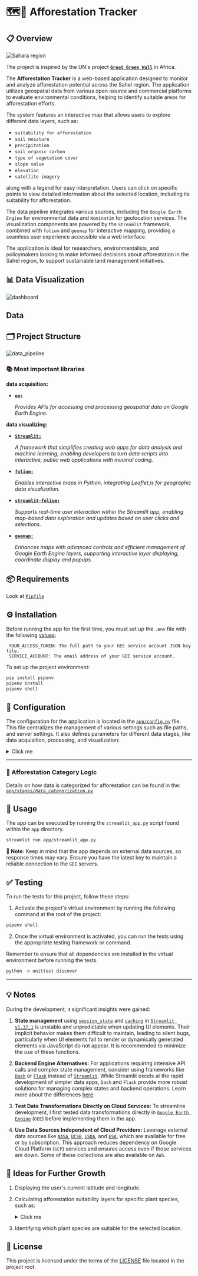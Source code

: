 # 🗺️🌴 Afforestation Tracker
## 📋 Overview

![Sahara region](doc/images/sahara-region.jpeg)

The project is inspired by the UN's project [**`Great Green Wall`**](https://en.wikipedia.org/wiki/Great_Green_Wall_(Africa)) in Africa.

The **Afforestation Tracker** is a web-based application designed to monitor and analyze afforestation potential across the Sahel region. The application utilizes geospatial data from various open-source and commercial platforms to evaluate environmental conditions, helping to identify suitable areas for afforestation efforts.

The system features an interactive map that allows users to explore different data layers, such as:
- `suitability for afforestation`
- `soil moisture`
- `precipitation`
- `soil organic carbon`
- `type of vegetation cover`
- `slope value`
- `elevation`
- `satellite imagery`
  
along with a legend for easy interpretation. Users can click on specific points to view detailed information about the selected location, including its suitability for afforestation.

The data pipeline integrates various sources, including the `Google Earth Engine` for environmental data and `Nominatim` for geolocation services. The visualization components are powered by the `Streamlit` framework, combined with `folium` and `geemap` for interactive mapping, providing a seamless user experience accessible via a web interface.

The application is ideal for researchers, environmentalists, and policymakers looking to make informed decisions about afforestation in the Sahel region, to support sustainable land management initiatives.

## 📊 Data Visualization

![dashboard](doc/images/dashboard_preview.png)

## Data

## 🗂️ Project Structure

![data_pipeline](doc/images/data_pipeline.png)

### 📚 Most important libraries

**data acquisition:**

- [**`ee:`**](https://developers.google.com/earth-engine/guides/python_install)

  _Provides APIs for accessing and processing geospatial data on Google Earth Engine._

**data visualizing:**

- [**`Streamlit:`**](https://docs.streamlit.io/)
  
  _A framework that simplifies creating web apps for data analysis and machine learning, enabling developers to turn data scripts into interactive, public web applications with minimal coding._

- [**`folium:`**](https://python-visualization.github.io/folium/latest/)

  _Enables interactive maps in Python, integrating Leaflet.js for geographic data visualization._
- [**`streamlit-folium:`**](https://folium.streamlit.app/)

  _Supports real-time user interaction within the Streamlit app, enabling map-based data exploration and updates based on user clicks and selections._
- [**`geemap:`**](https://geemap.org/)

  _Enhances maps with advanced controls and efficient management of Google Earth Engine layers, supporting interactive layer displaying, coordinate display and popups._
## 📦 Requirements

Look at [`Pipfile`](Pipfile)

## ⚙️ Installation

Before running the app for the first time, you must set up the `.env` file with the following [values](https://developers.google.com/earth-engine/guides/app_key):

```plaintext
 YOUR_ACCESS_TOKEN: The full path to your GEE service account JSON key file.
 SERVICE_ACCOUNT: The email address of your GEE service account.
 ```

To set up the project environment:

```bash
pip install pipenv
pipenv install
pipenv shell
```

## 🔧 Configuration

The configuration for the application is located in the [`app/config.py`](app/config.py) file. This file centralizes the management of various settings such as file paths, and server settings. It also defines parameters for different data stages, like data acquisition, processing, and visualization:

<details>
  <summary>Click me</summary>
  
  ### Key Configuration Details

  1. **UI Elements:** Static strings and UI elements like titles and subtitles are defined under the `UI_STRINGS` dictionary to ensure consistent presentation across the application.

  2. **Sampling Size:** The Google Earth Engine (GEE) sample size is set to 100 meters (`SIZE_SAMPLE_METERS`), which is used for data collection in the region of interest (ROI).

  3. **Region of Interest (ROI):** The `ROI` dictionary defines the coordinates for the Sahel geo-polygon and specifies the periods for soil moisture and precipitation data collection.

  4. **Data Sources:** GEE data collections are defined under `GEE_MAP_COLLECTIONS`, which include open-source datasets for rootzone soil moisture, precipitation, elevation, soil organic carbon, world terrain cover, and satellite imagery.

  5. **Visualization Parameters:** The `MAP_DATA` dictionary contains visualization parameters for each data layer, such as bands, color palettes, legends, and display settings. This enables the customization of map layers for satellite imagery, elevation, slope, world cover, soil organic carbon, soil moisture, precipitation, and afforestation candidates.

  ### Example Usage

  The following layers are configured to be displayed with specific visualization settings:
  
  1. **Root Zone Moisture:** Uses a color palette from red to blue, indicating moisture levels from low to high.
  
  2. **Precipitation:** Uses a palette from white through gray to black, then blue to red, representing precipitation levels from `0 mm` to `2000 mm`.
  
  3. **Afforestation Candidates:** Highlights suitable and non-suitable zones for planting with a simple red-green palette.

  This setup streamlines the process of adjusting visual settings and managing data sources, ensuring that changes in the configuration file are automatically reflected across the app.

</details>

---




### 🌴 Afforestation Category Logic

Details on how data is categorized for afforestation can be found in the: [`app/stages/data_categorization.py`](app/stages/data_categorization.py)


## 🔨 Usage

The app can be executed by running the `streamlit_app.py` script found within the `app` directory.

```bash
streamlit run app/streamlit_app.py
```
**🚨 Note**:
Keep in mind that the app depends on external data sources, so response times may vary. Ensure you have the latest key to maintain a reliable connection to the `GEE` servers.


## ✅ Testing

To run the tests for this project, follow these steps:

1. Activate the project's virtual environment by running the following command at the root of the project:

```bash
pipenv shell
```

2. Once the virtual environment is activated, you can run the tests using the appropriate testing framework or command.

Remember to ensure that all dependencies are installed in the virtual environment before running the tests.

```bash
python -m unittest discover
```
---

## 💡 Notes

During the development, `4` significant insights were gained:

1. **State management** using [`session_state`](https://docs.streamlit.io/develop/api-reference/caching-and-state/st.session_state) and [`caching`](https://docs.streamlit.io/develop/api-reference/caching-and-state/st.cache_data) in [`Streamlit v1.37.1`](https://docs.streamlit.io/) is unstable and unpredictable when updating UI elements. Their implicit behavior makes them difficult to maintain, leading to silent bugs, particularly when UI elements fail to render or dynamically generated elements via JavaScript do not appear. It is recommended to minimize the use of these functions.

2. **Backend Engine Alternatives:** For applications requiring intensive API calls and complex state management, consider using frameworks like [`Dash`](https://dash.plotly.com/) or [`Flask`](https://flask.palletsprojects.com/en/3.0.x/) instead of [`Streamlit`](https://docs.streamlit.io/). While Streamlit excels at the rapid development of simpler data apps, `Dash` and `Flask` provide more robust solutions for managing complex states and backend operations. Learn more about the differences [here](https://www.datarevenue.com/en-blog/data-dashboarding-streamlit-vs-dash-vs-shiny-vs-voila).

3. **Test Data Transformations Directly on Cloud Services:** To streamline development, I first tested data transformations directly in [`Google Earth Engine`](https://code.earthengine.google.com/) (`GEE`) before implementing them in the app.

4. **Use Data Sources Independent of Cloud Providers:** Leverage external data sources like [`NASA`](https://worldview.earthdata.nasa.gov/), [`UCSB`](https://www.library.ucsb.edu/geospatial/maps), [`iSDA`](https://www.isda-africa.com/isdasoil/), and [`ESA`](https://esa.maps.eox.at/), which are available for free or by subscription. This approach reduces dependency on Google Cloud Platform (`GCP`) services and ensures access even if those services are down. Some of these collections are also available on `AWS`.

## 🧩 Ideas for Further Growth

1. Displaying the user's current latitude and longitude.

2. Calculating afforestation suitability layers for specific plant species, such as:
    <details>
    <summary>Click me</summary>

      ### Trees:
      - **[Acacia senegal](https://en.wikipedia.org/wiki/Acacia_senegal)** (Gum Arabic Tree)
      - **[Faidherbia albida](https://en.wikipedia.org/wiki/Faidherbia_albida)** (Apple-ring Acacia)
      - **[Balanites aegyptiaca](https://en.wikipedia.org/wiki/Balanites_aegyptiaca)** (Desert Date)
      - **[Parkia biglobosa](https://en.wikipedia.org/wiki/Parkia_biglobosa)** (African Locust Bean Tree)
      - **[Adansonia digitata](https://en.wikipedia.org/wiki/Adansonia_digitata)** (Baobab)

      ### Shrubs:
      - **[Ziziphus mauritiana](https://en.wikipedia.org/wiki/Ziziphus_mauritiana)** (Jujube)
      - **[Guiera senegalensis](https://en.wikipedia.org/wiki/Guiera_senegalensis)** (Guiera)
      - **[Piliostigma reticulatum](https://en.wikipedia.org/wiki/Piliostigma_reticulatum)** (Camel’s Foot)
      - **[Combretum micranthum](https://en.wikipedia.org/wiki/Combretum_micranthum)** (Kinkeliba)
      - **[Leptadenia pyrotechnica](https://en.wikipedia.org/wiki/Leptadenia_pyrotechnica)** (Marakh)


    </details>
3. Identifying which plant species are suitable for the selected location.

## 📜 License

This project is licensed under the terms of the [LICENSE](LICENSE) file located in the project root.